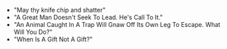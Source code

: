 - "May thy knife chip and shatter"
- "A Great Man Doesn't Seek To Lead. He's Call To It."
- "An Animal Caught In A Trap Will Gnaw Off Its Own Leg To Escape. What Will You Do?"
- "When Is A Gift Not A Gift?"
